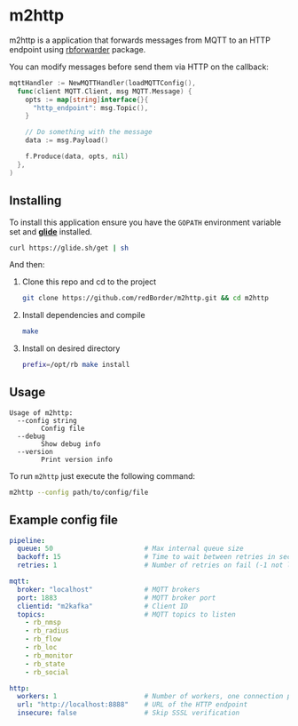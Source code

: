 # m2http

m2http is a application that forwards messages from MQTT to an HTTP
endpoint using [rbforwarder](https://github.com/redBorder/rbforwarder)
package.

You can modify messages before send them via HTTP on the callback:

```go
mqttHandler := NewMQTTHandler(loadMQTTConfig(),
  func(client MQTT.Client, msg MQTT.Message) {
    opts := map[string]interface{}{
      "http_endpoint": msg.Topic(),
    }

    // Do something with the message
    data := msg.Payload()

    f.Produce(data, opts, nil)
  },
)
```

## Installing

To install this application ensure you have the `GOPATH` environment variable
set and **[glide](https://glide.sh/)** installed.

```bash
curl https://glide.sh/get | sh
```

And then:

1. Clone this repo and cd to the project

    ```bash
    git clone https://github.com/redBorder/m2http.git && cd m2http
    ```
2. Install dependencies and compile

    ```bash
    make
    ```
3. Install on desired directory

    ```bash
    prefix=/opt/rb make install
    ```

## Usage

```
Usage of m2http:
  --config string
        Config file
  --debug
        Show debug info
  --version
        Print version info
```

To run `m2http` just execute the following command:

```bash
m2http --config path/to/config/file
```

## Example config file

```yaml
pipeline:
  queue: 50                       # Max internal queue size
  backoff: 15                     # Time to wait between retries in seconds
  retries: 1                      # Number of retries on fail (-1 not limited)

mqtt:
  broker: "localhost"             # MQTT brokers
  port: 1883                      # MQTT broker port
  clientid: "m2kafka"             # Client ID
  topics:                         # MQTT topics to listen
    - rb_nmsp
    - rb_radius
    - rb_flow
    - rb_loc
    - rb_monitor
    - rb_state
    - rb_social

http:
  workers: 1                      # Number of workers, one connection per worker
  url: "http://localhost:8888"    # URL of the HTTP endpoint
  insecure: false                 # Skip SSSL verification
```
